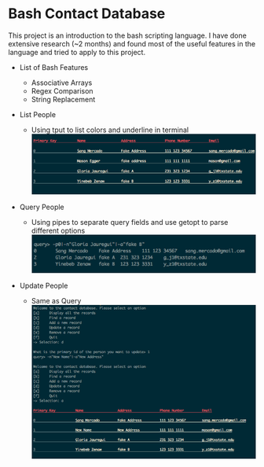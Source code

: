 Bash Contact Database
===

This project is an introduction to the bash scripting language.
I have done extensive research (~2 months) and found most of the 
useful features in the language and tried to apply to this project.

* List of Bash Features
    * Associative Arrays
    * Regex Comparison
    * String Replacement

* List People
    * Using tput to list colors and underline in terminal
    ![Screenshot](/img/dbList.png?raw=true)
* Query People
    * Using pipes to separate query fields and use getopt to parse different options
    ![Screenshot](/img/dbQuery.png?raw=true)
* Update People
    * Same as Query
    ![Screenshot](/img/dbUpdate.png?raw=true)

